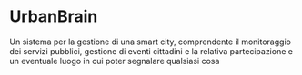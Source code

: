 # UrbanBrain
Un sistema per la gestione di una smart city, comprendente il monitoraggio dei servizi pubblici, gestione di eventi cittadini e la relativa partecipazione e un eventuale luogo in cui poter segnalare qualsiasi cosa 
